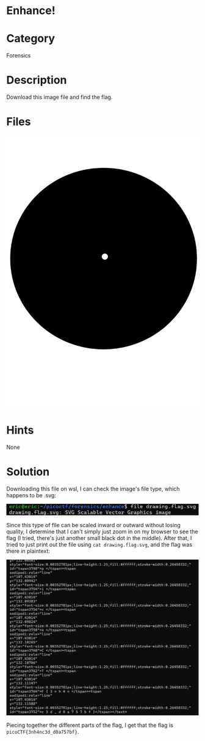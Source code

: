 # Enhance!
# Category
Forensics
# Description
Download this image file and find the flag.
# Files
![drawing.flag.svg](drawing.flag.svg)
# Hints
None
# Solution
Downloading this file on wsl, I can check the image's file type, which happens to be .svg:

![alt text](image.png)

Since this type of file can be scaled inward or outward without losing quality, I determine that I can't simply just zoom in on my browser to see the flag (I tried, there's just another small black dot in the middle). After that, I tried to just print out the file using `cat drawing.flag.svg`, and the flag was there in plaintext:

![alt text](image-1.png)

Piecing together the different parts of the flag, I get that the flag is `picoCTF{3nh4nc3d_d0a757bf}`.